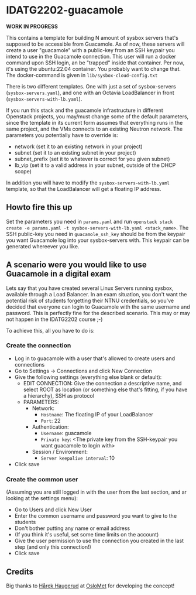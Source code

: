 # IDATG2202-guacamole
**WORK IN PROGRESS**

This contains a template for building N amount of sysbox servers that's supposed to be accessible from Guacamole. As of now, these servers will create a user "guacamole" with a public-key from an SSH keypair you intend to use in the Guacamole connection. This user will run a docker command upon SSH login, an be "trapped" inside that container. Per now, it's using the ubuntu:22.04 container. You probably want to change that. The docker-command is given in `lib/sysbox-cloud-config.txt`

There is two different templates. One with just a set of sysbox-servers (`sysbox-servers.yaml`), and one with an Octavia LoadBalancer in front (`sysbox-servers-with-lb.yaml`).

If you run this stack and the guacamole infrastructure in different Openstack projects, you may/must change some of the default parameters, since the template in its current form assumes that everything runs in the same project, and the VMs connects to an existing Neutron network. The parameters you potentially have to override is:

 - network       (set it to an existing network in your project)
 - subnet        (set it to an existing subnet in your project)
 - subnet\_prefix (set it to whatever is correct for you given subnet)
 - lb\_vip       (set it to a valid address in your subnet, outside of the DHCP scope)

In addition you will have to modify the `sysbox-servers-with-lb.yaml` template, so that the LoadBalancer will get a floating IP address.

## Howto fire this up
Set the parameters you need in `params.yaml` and run `openstack stack create -e params.yaml -t sysbox-servers-with-lb.yaml <stack_name>`. The SSH public-key you need in `guacamole_ssh_key` should be from the keypair you want Guacamole log into your sysbox-servers with. This keypair can be generated whereever you like.

## A scenario were you would like to use Guacamole in a digital exam
Lets say that you have created several Linux Servers running sysbox, available through a Load Balancer. In an exam situation, you don't want the potential risk of students forgetting their NTNU credentials, so you've decided that everyone can login to Guacamole with the same username and password. This is perfectly fine for the described scenario. This may or may not happen in the IDATG2202 course ;-)

To achieve this, all you have to do is:
### Create the connection
  - Log in to guacamole with a user that's allowed to create users and connections
  - Go to Settings -> Connections and click New Connection
  - Give the following settings (everything else blank or default):
    - EDIT CONNECTION: Give the connection a descriptive name, and select ROOT as location (or something else that's fitting, if you have a hierarchy), SSH as protocol
    - PARAMETERS:
      - Network:
        - `Hostname`: The floating IP of your LoadBalancer
        - `Port`: 22
      - Authentication:
        - `Username`: guacamole
        - `Private key`: \<The private key from the SSH-keypair you want guacamole to login with\>
      - Session / Environment:
        - `Server keepalive interval`: 10
  - Click save

### Create the common user
(Assuming you are still logged in with the user from the last section, and ar looking at the settings menu):
  - Go to Users and click New User
  - Enter the common username and password you want to give to the students
  - Don't bother putting any name or email address
  - (If you think it's useful, set some time limits on the account)
  - Give the user permission to use the connection you created in the last step (and only this connection!)
  - Click save

## Credits
Big thanks to [Hårek Haugerud](https://www.oslomet.no/om/ansatt/haugerud/) at [OsloMet](https://www.oslomet.no) for developing the concept!
